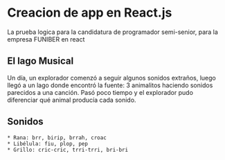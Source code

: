 # Creacion de app en React.js
La prueba logica para la candidatura de programador semi-senior, para la empresa FUNIBER en react

## El lago Musical
Un día, un explorador comenzó a seguir algunos sonidos extraños, luego llegó a un lago donde encontró la fuente: 3 animalitos haciendo sonidos parecidos a una canción. Pasó poco tiempo y el explorador pudo diferenciar qué animal producía cada sonido.

## Sonidos
    * Rana: brr, birip, brrah, croac
    * Libélula: fiu, plop, pep
    * Grillo: cric-cric, trri-trri, bri-bri